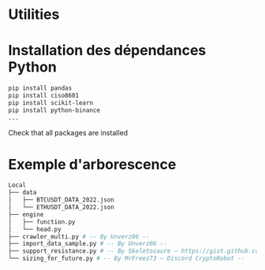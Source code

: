 # Utilities
# Installation des dépendances Python
```bash
pip install pandas
pip install ciso8601
pip install scikit-learn
pip install python-binance
...
```
Check that all packages are installed

# Exemple d'arborescence
```bash
Local
├── data
│   ├── BTCUSDT_DATA_2022.json
│   └── ETHUSDT_DATA_2022.json
├── engine
│   ├── function.py
│   └── head.py
├── crawler_multi.py # -- By Unverz06 --
├── import_data_sample.py # -- By Unverz06 --
├── support_resistance.py # -- By Skeletozaure — https://gist.github.com/skeletozaure --
└── sizing_for_future.py # -- By MrFreez73 — Discord CryptoRobot --
```